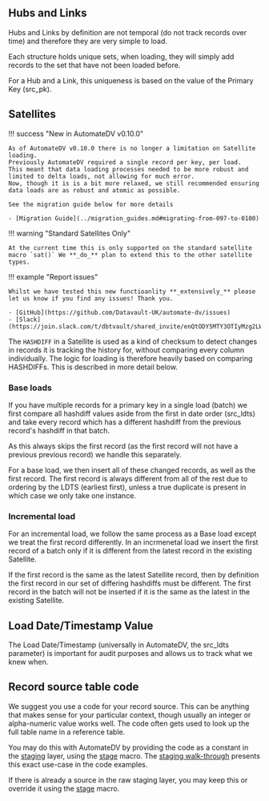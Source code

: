 ## Hubs and Links

Hubs and Links by definition are not temporal (do not track records over time) and therefore they are very simple to load.

Each structure holds unique sets, when loading, they will simply add records to the set that have not been loaded before.

For a Hub and a Link, this uniqueness is based on the value of the Primary Key (src_pk).

## Satellites

!!! success "New in AutomateDV v0.10.0"

    As of AutomateDV v0.10.0 there is no longer a limitation on Satellite loading. 
    Previously AutomateDV required a single record per key, per load. 
    This meant that data loading processes needed to be more robust and limited to delta loads, not allowing for much error.
    Now, though it is is a bit more relaxed, we still recommended ensuring data loads are as robust and atomic as possible. 

    See the migration guide below for more details
    
    - [Migration Guide](../migration_guides.md#migrating-from-097-to-0100)

!!! warning "Standard Satellites Only"

    At the current time this is only supported on the standard satellite macro `sat()` We **_do_** plan to extend this to the other satellite types. 

!!! example "Report issues"

    Whilst we have tested this new functioanlity **_extensively_** please let us know if you find any issues! Thank you.

    - [GitHub](https://github.com/Datavault-UK/automate-dv/issues)
    - [Slack](https://join.slack.com/t/dbtvault/shared_invite/enQtODY5MTY3OTIyMzg2LWJlZDMyNzM4YzAzYjgzYTY0MTMzNTNjN2EyZDRjOTljYjY0NDYyYzEwMTlhODMzNGY3MmU2ODNhYWUxYmM2NjA)

The `HASHDIFF` in a Satellite is used as a kind of checksum to detect changes in records it is tracking the history for, 
without comparing every column individually. The logic for loading is therefore heavily based on comparing HASHDIFFs. This is described
in more detail below.

### Base loads

If you have multiple records for a primary key in a single load (batch) we first compare all hashdiff values aside 
from the first in date order (src_ldts) and take every record which has a different hashdiff from the previous record's hashdiff in that batch. 

As this always skips the first record (as the first record will not have a previous previous record) we handle this separately.

For a base load, we then insert all of these changed records, as well as the first record. 
The first record is always different from all of the rest due to ordering by the LDTS (earliest first), 
unless a true duplicate is present in which case we only take one instance. 

### Incremental load

For an incremental load, we follow the same process as a Base load except we treat the first record differently. In an incrmenetal load we
insert the first record of a batch only if it is different from the latest record in the existing Satellite. 

If the first record is the same as the latest Satellite record, then by definition the first record in our set of differing hashdiffs must be different.
The first record in the batch will not be inserted if it is the same as the latest in the existing Satellite.


## Load Date/Timestamp Value

The Load Date/Timestamp (universally in AutomateDV, the src_ldts parameter) is important for audit purposes and allows us to track what we knew when.

## Record source table code

We suggest you use a code for your record source. This can be anything that makes sense for your particular context,
though usually an integer or alpha-numeric value works well. The code often gets used to look up the full table name in
a reference table.

You may do this with AutomateDV by providing the code as a constant in the [staging](../tutorial/tut_staging.md) layer, using
the [stage](../macros/index.md#stage) macro. The [staging walk-through](../tutorial/tut_staging.md) presents this exact use-case in
the code examples.

If there is already a source in the raw staging layer, you may keep this or override it using
the [stage](../macros/index.md#stage) macro.
